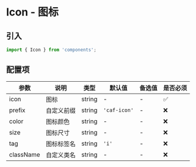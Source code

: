 # Icon - 图标

## 引入
```jsx
import { Icon } from 'components';
```

## 配置项
| 参数 | 说明 | 类型 | 默认值 |备选值 | 是否必须 |
| --- | --- | --- | --- | --- | --- |
| icon | 图标 | string | - | - | ✅  |
| prefix | 自定义前缀 | string | `'caf-icon'` | - | ❌ |
| color | 图标颜色 | string | - | - | ❌ |
| size | 图标尺寸 | string | - | - | ❌ |
| tag | 图标标签名 | string | `'i'` | - | ❌ |
| className | 自定义类名 | string | - | - | ❌ |
